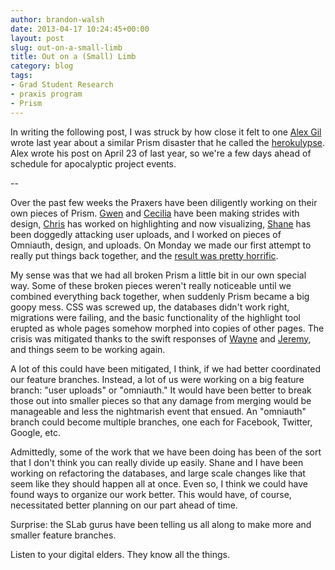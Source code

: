 ```yaml
---
author: brandon-walsh
date: 2013-04-17 10:24:45+00:00
layout: post
slug: out-on-a-small-limb
title: Out on a (Small) Limb
category: blog
tags:
- Grad Student Research
- praxis program
- Prism
---
```


In writing the following post, I was struck by how close it felt to one [Alex Gil](http://www.scholarslab.org/people/alex-gil/) wrote last year about a similar Prism disaster that he called the [herokulypse](http://www.scholarslab.org/grad-student-research/and-then-the-light-bulb-blew/). Alex wrote his post on April 23 of last year, so we're a few days ahead of schedule for apocalyptic project events.

--

Over the past few weeks the Praxers have been diligently working on their own pieces of Prism. [Gwen](http://www.scholarslab.org/people/gwen-nally/) and [Cecilia](http://www.scholarslab.org/people/cecilia-marquez/) have been making strides with design, [Chris](http://www.scholarslab.org/people/chris-peck/) has worked on highlighting and now visualizing, [Shane](http://www.scholarslab.org/people/shane-lin/) has been doggedly attacking user uploads, and I worked on pieces of Omniauth, design, and uploads. On Monday we made our first attempt to really put things back together, and the [result was pretty horrific](http://www.youtube.com/watch?v=KOi9hHjmYq4&t=1m38s).

My sense was that we had all broken Prism a little bit in our own special way. Some of these broken pieces weren't really noticeable until we combined everything back together, when suddenly Prism became a big goopy mess. CSS was screwed up, the databases didn't work right, migrations were failing, and the basic functionality of the highlight tool erupted as whole pages somehow morphed into copies of other pages. The crisis was mitigated thanks to the swift responses of [Wayne](http://www.scholarslab.org/people/wayne-graham/) and [Jeremy](http://www.scholarslab.org/people/jeremy-boggs/), and things seem to be working again.

A lot of this could have been mitigated, I think, if we had better coordinated our feature branches. Instead, a lot of us were working on a big feature branch: "user uploads" or "omniauth." It would have been better to break those out into smaller pieces so that any damage from merging would be manageable and less the nightmarish event that ensued. An "omniauth" branch could become multiple branches, one each for Facebook, Twitter, Google, etc.

Admittedly, some of the work that we have been doing has been of the sort that I don't think you can really divide up easily. Shane and I have been working on refactoring the databases, and large scale changes like that seem like they should happen all at once. Even so, I think we could have found ways to organize our work better. This would have, of course, necessitated better planning on our part ahead of time.

Surprise: the SLab gurus have been telling us all along to make more and smaller feature branches.

Listen to your digital elders. They know all the things.
